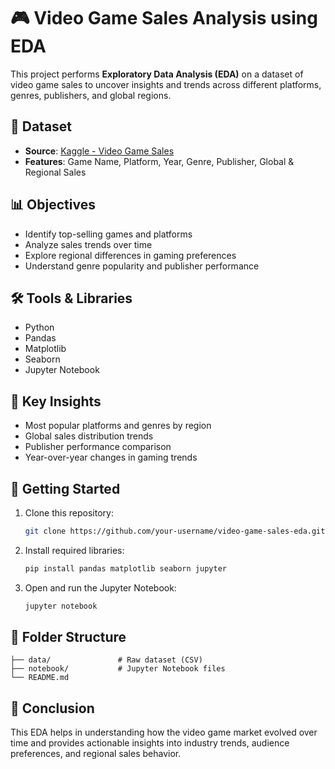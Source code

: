 # 🎮 Video Game Sales Analysis using EDA

This project performs **Exploratory Data Analysis (EDA)** on a dataset of video game sales to uncover insights and trends across different platforms, genres, publishers, and global regions.

## 📁 Dataset

- **Source**: [Kaggle - Video Game Sales](https://www.kaggle.com/datasets/gregorut/videogamesales)
- **Features**: Game Name, Platform, Year, Genre, Publisher, Global & Regional Sales

## 📊 Objectives

- Identify top-selling games and platforms  
- Analyze sales trends over time  
- Explore regional differences in gaming preferences  
- Understand genre popularity and publisher performance

## 🛠️ Tools & Libraries

- Python  
- Pandas  
- Matplotlib  
- Seaborn  
- Jupyter Notebook

## 📌 Key Insights

- Most popular platforms and genres by region  
- Global sales distribution trends  
- Publisher performance comparison  
- Year-over-year changes in gaming trends

## 🚀 Getting Started

1. Clone this repository:
   ```bash
   git clone https://github.com/your-username/video-game-sales-eda.git
   ```
2. Install required libraries:
   ```bash
   pip install pandas matplotlib seaborn jupyter
   ```
3. Open and run the Jupyter Notebook:
   ```bash
   jupyter notebook
   ```

## 📎 Folder Structure

```
├── data/               # Raw dataset (CSV)
├── notebook/           # Jupyter Notebook files
└── README.md
```

## 📢 Conclusion

This EDA helps in understanding how the video game market evolved over time and provides actionable insights into industry trends, audience preferences, and regional sales behavior.
